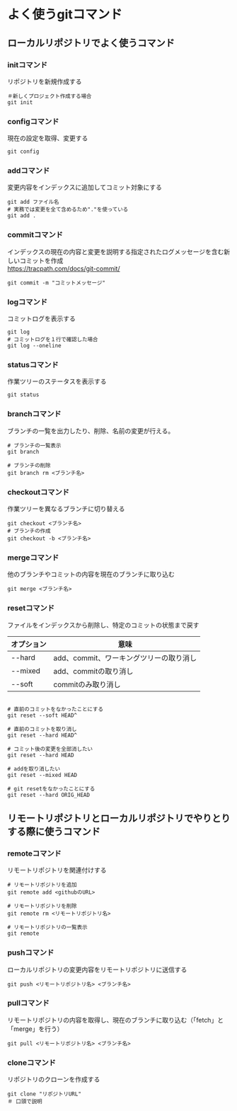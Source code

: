 # よく使うgitコマンド

## ローカルリポジトリでよく使うコマンド

### initコマンド
リポジトリを新規作成する
```
＃新しくプロジェクト作成する場合
git init 
```

### configコマンド
現在の設定を取得、変更する
```
git config 
```

### addコマンド
変更内容をインデックスに追加してコミット対象にする

```
git add ファイル名
# 実務では変更を全て含めるため"."を使っている
git add .
```

### commitコマンド 
インデックスの現在の内容と変更を説明する指定されたログメッセージを含む新しいコミットを作成
<br> 
https://tracpath.com/docs/git-commit/

```
git commit -m "コミットメッセージ"

```

### logコマンド

コミットログを表示する

```
git log 
# コミットログを１行で確認した場合
git log --oneline
```

### statusコマンド
作業ツリーのステータスを表示する
```
git status 
```

### branchコマンド
ブランチの一覧を出力したり、削除、名前の変更が行える。

```
# ブランチの一覧表示
git branch

# ブランチの削除
git branch rm <ブランチ名>

```

### checkoutコマンド
作業ツリーを異なるブランチに切り替える

```
git checkout <ブランチ名>
# ブランチの作成 
git checkout -b <ブランチ名>

```

### mergeコマンド
他のブランチやコミットの内容を現在のブランチに取り込む
```
git merge <ブランチ名>
```

### resetコマンド
ファイルをインデックスから削除し、特定のコミットの状態まで戻す<br/>


|  オプション  |  意味  |
| ---- | ---- |
|  --hard  |  add、commit、ワーキングツリーの取り消し  |
|  --mixed  | add、commitの取り消し |
| --soft | commitのみ取り消し |
```

# 直前のコミットをなかったことにする
git reset --soft HEAD^

# 直前のコミットを取り消し
git reset --hard HEAD^

# コミット後の変更を全部消したい
git reset --hard HEAD

# addを取り消したい
git reset --mixed HEAD

# git resetをなかったことにする
git reset --hard ORIG_HEAD
```

## リモートリポジトリとローカルリポジトリでやりとりする際に使うコマンド 

### remoteコマンド
リモートリポジトリを関連付けする
```
# リモートリポジトリを追加
git remote add <githubのURL>

# リモートリポジトリを削除
git remote rm <リモートリポジトリ名>

# リモートリポジトリの一覧表示
git remote 

```

### pushコマンド
ローカルリポジトリの変更内容をリモートリポジトリに送信する
```
git push <リモートリポジトリ名> <ブランチ名>
```

### pullコマンド
リモートリポジトリの内容を取得し、現在のブランチに取り込む（「fetch」と「merge」を行う）
```
git pull <リモートリポジトリ名> <ブランチ名>
```

### cloneコマンド
リポジトリのクローンを作成する
```
git clone "リポジトリURL"
＃ 口頭で説明
```
